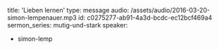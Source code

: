 title: 'Lieben lernen'
type: message
audio: /assets/audio/2016-03-20-simon-lempenauer.mp3
id: c0275277-ab91-4a3d-bcdc-ec12bcf469a4
sermon_series: mutig-und-stark
speaker:
  - simon-lemp

